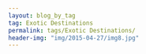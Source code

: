 ```yaml
---
layout: blog_by_tag
tag: Exotic Destinations
permalink: tags/Exotic Destinations/
header-img: "img/2015-04-27/img8.jpg"
---
```

